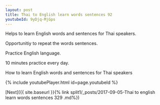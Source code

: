 ```yaml
---
layout: post
title: Thai to English learn words sentences 92 
youtubeId: 9yDjq-MjGps
---
```

 
 
Helps to learn English words and sentences for Thai speakers.

Opportunitiy to repeat the words sentences. 

Practice English language. 
 
10 minutes practice every day. 
 
How to learn English words and sentences for Thai speakers 
 
{% include youtubePlayer.html id=page.youtubeId %}
 
 
[Next]({{ site.baseurl }}{% link  split1/_posts/2017-09-05-Thai to english learn words sentences 329 .md%})
 
